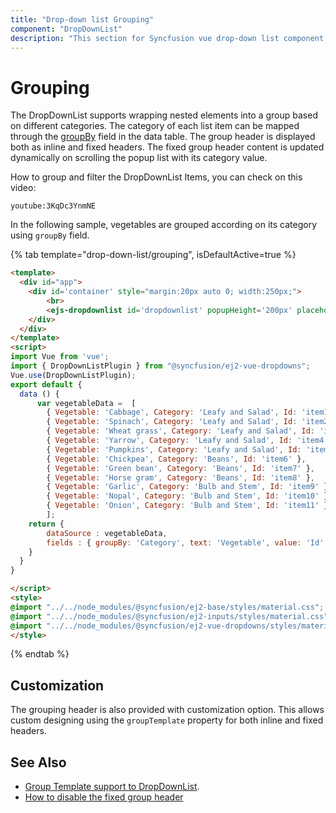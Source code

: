 ```yaml
---
title: "Drop-down list Grouping"
component: "DropDownList"
description: "This section for Syncfusion vue drop-down list component explains the grouping of suggestions based on different categories with individual header."
---
```


# Grouping

The DropDownList supports wrapping nested elements into a group based on different categories. The category
of each list item can be mapped through the [groupBy](../api/drop-down-list/#fields) field in
the data table. The group header is displayed both as inline and fixed headers. The fixed group header content
is updated dynamically on scrolling the popup list with its category value.

How to group and filter the DropDownList Items, you can check on this video:

`youtube:3KqDc3YnmNE`

In the following sample, vegetables are grouped according on its category using `groupBy` field.

{% tab template="drop-down-list/grouping", isDefaultActive=true %}

```html
<template>
  <div id="app">
    <div id='container' style="margin:20px auto 0; width:250px;">
        <br>
        <ejs-dropdownlist id='dropdownlist' popupHeight='200px' placeholder='Select a vegetable' :fields='fields' :dataSource='dataSource'></ejs-dropdownlist>
    </div>
  </div>
</template>
<script>
import Vue from 'vue';
import { DropDownListPlugin } from "@syncfusion/ej2-vue-dropdowns";
Vue.use(DropDownListPlugin);
export default {
  data () {
      var vegetableData =  [
        { Vegetable: 'Cabbage', Category: 'Leafy and Salad', Id: 'item1' },
        { Vegetable: 'Spinach', Category: 'Leafy and Salad', Id: 'item2' },
        { Vegetable: 'Wheat grass', Category: 'Leafy and Salad', Id: 'item3' },
        { Vegetable: 'Yarrow', Category: 'Leafy and Salad', Id: 'item4' },
        { Vegetable: 'Pumpkins', Category: 'Leafy and Salad', Id: 'item5' },
        { Vegetable: 'Chickpea', Category: 'Beans', Id: 'item6' },
        { Vegetable: 'Green bean', Category: 'Beans', Id: 'item7' },
        { Vegetable: 'Horse gram', Category: 'Beans', Id: 'item8' },
        { Vegetable: 'Garlic', Category: 'Bulb and Stem', Id: 'item9' },
        { Vegetable: 'Nopal', Category: 'Bulb and Stem', Id: 'item10' },
        { Vegetable: 'Onion', Category: 'Bulb and Stem', Id: 'item11' }
        ];
    return {
        dataSource : vegetableData,
        fields : { groupBy: 'Category', text: 'Vegetable', value: 'Id' }
    }
  }
}

</script>
<style>
@import "../../node_modules/@syncfusion/ej2-base/styles/material.css";
@import "../../node_modules/@syncfusion/ej2-inputs/styles/material.css";
@import "../../node_modules/@syncfusion/ej2-vue-dropdowns/styles/material.css";
</style>
```

{% endtab %}

## Customization

The grouping header is also provided with customization option. This allows custom designing
using the `groupTemplate` property for both inline and fixed headers.

## See Also

* [Group Template support to DropDownList](./templates#group-template).
* [How to disable the fixed group header](./how-to/group-header/)